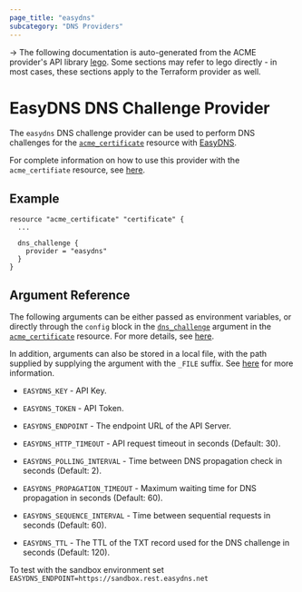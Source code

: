 ```yaml
---
page_title: "easydns"
subcategory: "DNS Providers"
---
```


-> The following documentation is auto-generated from the ACME
provider's API library [lego](https://go-acme.github.io/lego/).  Some
sections may refer to lego directly - in most cases, these sections
apply to the Terraform provider as well.

# EasyDNS DNS Challenge Provider

The `easydns` DNS challenge provider can be used to perform DNS challenges for
the [`acme_certificate`][resource-acme-certificate] resource with
[EasyDNS](https://easydns.com/).

[resource-acme-certificate]: ../resources/certificate.md

For complete information on how to use this provider with the `acme_certifiate`
resource, see [here][resource-acme-certificate-dns-challenges].

[resource-acme-certificate-dns-challenges]: ../resources/certificate.md#using-dns-challenges

## Example

```hcl
resource "acme_certificate" "certificate" {
  ...

  dns_challenge {
    provider = "easydns"
  }
}
```
## Argument Reference

The following arguments can be either passed as environment variables, or
directly through the `config` block in the
[`dns_challenge`][resource-acme-certificate-dns-challenge-arg] argument in the
[`acme_certificate`][resource-acme-certificate] resource. For more details, see
[here][resource-acme-certificate-dns-challenges].

[resource-acme-certificate-dns-challenge-arg]: ../resources/certificate.md#dns_challenge

In addition, arguments can also be stored in a local file, with the path
supplied by supplying the argument with the `_FILE` suffix. See
[here][acme-certificate-file-arg-example] for more information.

[acme-certificate-file-arg-example]: ../resources/certificate.md#using-variable-files-for-provider-arguments

* `EASYDNS_KEY` - API Key.
* `EASYDNS_TOKEN` - API Token.

* `EASYDNS_ENDPOINT` - The endpoint URL of the API Server.
* `EASYDNS_HTTP_TIMEOUT` - API request timeout in seconds (Default: 30).
* `EASYDNS_POLLING_INTERVAL` - Time between DNS propagation check in seconds (Default: 2).
* `EASYDNS_PROPAGATION_TIMEOUT` - Maximum waiting time for DNS propagation in seconds (Default: 60).
* `EASYDNS_SEQUENCE_INTERVAL` - Time between sequential requests in seconds (Default: 60).
* `EASYDNS_TTL` - The TTL of the TXT record used for the DNS challenge in seconds (Default: 120).

To test with the sandbox environment set ```EASYDNS_ENDPOINT=https://sandbox.rest.easydns.net```

